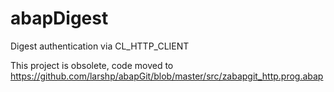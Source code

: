 # abapDigest
Digest authentication via CL_HTTP_CLIENT

This project is obsolete, code moved to https://github.com/larshp/abapGit/blob/master/src/zabapgit_http.prog.abap
